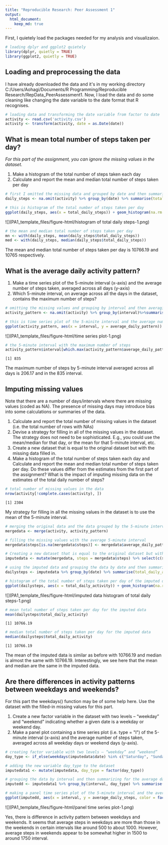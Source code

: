 ```yaml
---
title: "Reproducible Research: Peer Assessment 1"
output: 
  html_document:
    keep_md: true
---
```






First, I quietely load the packages needed for my analysis and visualizaion.


```r
# loading dplyr and ggplot2 quietely
library(dplyr, quietly = TRUE)
library(ggplot2, quietly = TRUE)
```

## Loading and preprocessing the data

I have already downloaded the data and it's in my working directory C:/Users/Aohagi/Documents/R Programming/Reproducible Research/RepData_PeerAssessment1. Now, I load the data and do some cleaning like changing the date variable to the date format that R recognises. 


```r
# loading data and transforming the date variable from factor to date 
activity <- read.csv('activity.csv')
activity <- transform(activity, date = as.Date(date))
```

## What is mean total number of steps taken per day?

*For this part of the assignment, you can ignore the missing values in the dataset.*

1. Make a histogram of the total number of steps taken each day
2. Calculate and report the mean and median total number of steps taken per day


```r
# first I omitted the missing data and grouped by date and then summarized by total number of steps
daily_steps <- na.omit(activity) %>% group_by(date) %>% summarise(total_daily_steps = sum(steps))

# this is histogram of the total number of steps taken per day
ggplot(daily_steps, aes(x = total_daily_steps)) + geom_histogram(na.rm = TRUE, bins = 30, fill = 'steelblue') +  labs(x = 'Daily Steps', y = 'Frequency') + labs(title = "Daily Total Steps") + theme_bw()
```

![](PA1_template_files/figure-html/histogram of total daily steps-1.png)<!-- -->


```r
# the mean and median total number of steps taken per day
mn <- with(daily_steps, mean(daily_steps$total_daily_steps))
med <- with(daily_steps, median(daily_steps$total_daily_steps))
```

The mean  and median total number of steps taken per day is 10766.19 and 10765 respectively.

## What is the average daily activity pattern?

1. Make a time series plot of the 5-minute interval (x-axis) and the average number of steps taken, averaged across all days (y-axis)
2. Which 5-minute interval, on average across all the days in the dataset, contains the maximum number of steps?


```r
# omitting the missing values and grouping by interval and then averaging by daily steps
activity_pattern <- na.omit(activity) %>% group_by(interval)%>%summarise(average_daily_pattern = (mean(steps)))

# this is time series plot of the 5-minite interval and the average number of steps 
ggplot(activity_pattern, aes(x = interval, y = average_daily_pattern)) + geom_line(color = 'blue', size = 1) + labs(title = " Average Daily Activity Pattern", x = 'Inteval', y = 'Daily Activity') + theme_bw() + theme(plot.title = element_text(hjust=0.5))
```

![](PA1_template_files/figure-html/time series plot-1.png)<!-- -->


```r
# the 5-minute interval with the maximum number of steps
activity_pattern$interval[which.max(activity_pattern$average_daily_pattern)]
```

```
[1] 835
```

The maximum number of steps by 5-minute interval averaged across all days is 206.17 and in the 835 interval.

## Imputing missing values

Note that there are a number of days/intervals where there are missing values (coded as NA). The presence of missing days may introduce bias into some calculations or summaries of the data.

1. Calculate and report the total number of missing values in the dataset (i.e. the total number of rows with NAs)
2. Devise a strategy for filling in all of the missing values in the dataset. The strategy does not need to be sophisticated. E.g., you could use the mean/median for that day, or the mean for that 5-minute interval, etc.
3. Create a new dataset that is equal to the original dataset but with the missing data filled in.
4. Make a histogram of the total number of steps taken each day and Calculate and report the mean and median total number of steps taken per day. Do these values differ from the estimates from the first part of the assignment? What is the impact of imputing missing data on the estimates of the total daily number of steps?


```r
# total number of missing values in the data
nrow(activity[!complete.cases(activity), ])
```

```
[1] 2304
```

My strategy for filling in all the missing values in the dataset is to use the mean of the 5-minute interval.


```r
# merging the original data and the data grouped by the 5-minute interval
mergedata <- merge(activity, activity_pattern)

# filling the missing values with the average 5-minute interval
mergedata$steps[is.na(mergedata$steps)] <- mergedata$average_daily_pattern[is.na(mergedata$steps)]

# Creating a new dataset that is equal to the original dataset but with the missing data filled in
imputedata <- mutate(mergedata, steps = mergedata$steps) %>% select(c(steps, date,interval))
```


```r
# using the imputed data and grouping the data by date and then summarizing for the total daily steps
dailysteps <- imputedata %>% group_by(date) %>% summarise(total_daily_activity = sum(steps)) 

# histogram of the total number of steps taken per day of the imputed data
ggplot(dailysteps, aes(x = total_daily_activity)) + geom_histogram(na.rm = TRUE, bins = 30, fill = 'chocolate') + labs(x = 'Daily Steps', y = 'Frequency') + labs(title = "Daily Total Steps") + theme_bw() + theme(plot.title = element_text(hjust=0.5))
```

![](PA1_template_files/figure-html/imputed data histogram of total daily steps-1.png)<!-- -->


```r
# mean total number of steps taken per day for the imputed data
mean(dailysteps$total_daily_activity)
```

```
[1] 10766.19
```

```r
# median total number of steps taken per day for the imputed data
median(dailysteps$total_daily_activity)
```

```
[1] 10766.19
```

The mean of the imputed data is similar as before with 10766.19 and median is almost the same with 10766.19. Interestingly, we see here that the mean and median are the same in the imputed data.

## Are there differences in activity patterns between weekdays and weekends?

For this part the weekdays() function may be of some help here. Use the dataset with the filled-in missing values for this part.

1. Create a new factor variable in the dataset with two levels – “weekday” and “weekend” 
indicating whether a given date is a weekday or weekend day.
2. Make a panel plot containing a time series plot (i.e. type = "l") of the 5-minute interval (x-axis)
and the average number of steps taken, averaged across all weekday days or weekend days (y-axis). 


```r
# creating factor variable with two levels – “weekday” and “weekend”
day_type <- if_else(weekdays(imputedata$date) %in% c("Saturday", "Sunday") , 'Weekend', 'Weekday')

# adding the new variable day_type to the dataset
imputedata1 <- mutate(imputedata, day_type = factor(day_type))

# grouping the data by interval and then summarizing for the average daily steps
imputedd <- imputedata1 %>% group_by(interval, day_type) %>% summarise(average_daily_steps = mean(steps))

# making a panel time series plot of the 5-minute interval and the average number of steps taken
ggplot(imputedd, aes(x = interval, y = average_daily_steps, color = factor(day_type))) + geom_line(size = 1,      show.legend=F) + facet_grid(day_type ~ .) + labs(title = " Average Activity Pattern: Weekdays vs Weekends",      x = 'Inteval', y = 'Number of Steps') + theme_bw() + theme(plot.title = element_text(hjust=0.5))
```

![](PA1_template_files/figure-html/panel time series plot-1.png)<!-- -->

Yes, there is difference in activity pattern between weekdays and weekends. It seems that average steps in weekdays are more than those in the weekends in certain intervals like around 500 to about 1000. However, average steps in weekends appear to be somewhat higher in 1500 to around 1750 interval.
